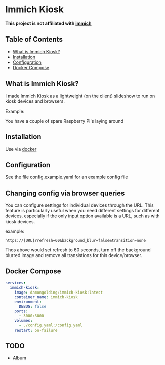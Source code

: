# Immich Kiosk

**This project is not affiliated with [immich][immich-github-url]**

## Table of Contents
- [What is Immich Kiosk?](#what-is-immich-kiosk)
- [Installation](#installation)
- [Configuration](#configuration)
- [Docker Compose](#docker-compose)


## What is Immich Kiosk?
I made Immich Kiosk as a lightweight (on the client) slideshow to run on kiosk devices and browsers.

Example:

You have a couple of spare Raspberry Pi's laying around

## Installation
Use via [docker](#docker-compose)

## Configuration
See the file config.example.yaml for an example config file

## Changing config via browser queries
You can configure settings for individual devices through the URL. This feature is particularly useful when you need different settings for different devices, especially if the only input option available is a URL, such as with kiosk devices.

example:

`https://{URL}?refresh=60&background_blur=false&transition=none`

Thos above would set refresh to 60 seconds, turn off the background blurred image and remove all transistions for this device/browser.


## Docker Compose
```yaml
services:
  immich-kiosk:
    image: damongolding/immich-kiosk:latest
    container_name: immich-kiosk
    environment:
      DEBUG: false
    ports:
      - 3000:3000
    volumes:
      - ./config.yaml:/config.yaml
    restart: on-failure
```
## TODO
- Album



<!-- LINKS & IMAGES -->
[immich-github-url]: https://github.com/immich-app/immich
